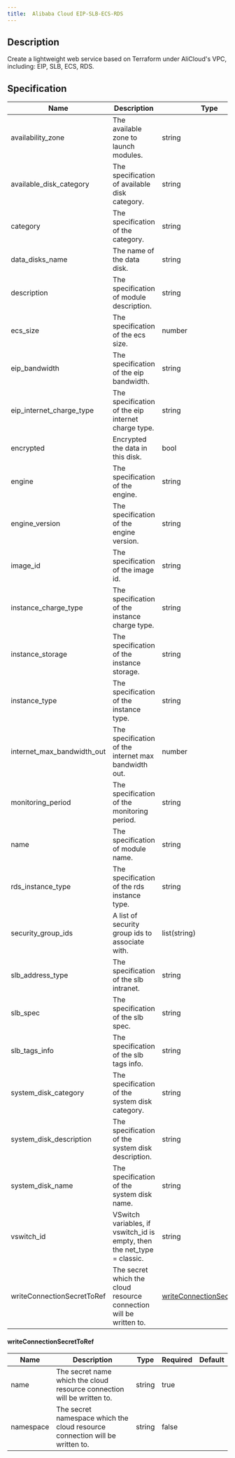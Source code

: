 ```yaml
---
title:  Alibaba Cloud EIP-SLB-ECS-RDS
---
```


## Description

Create a lightweight web service based on Terraform under AliCloud's VPC, including: EIP, SLB, ECS, RDS.

## Specification


 Name | Description | Type | Required | Default 
 ------------ | ------------- | ------------- | ------------- | ------------- 
 availability_zone | The available zone to launch modules. | string | false |  
 available_disk_category | The specification of available disk category. | string | false |  
 category | The specification of the category. | string | false |  
 data_disks_name | The name of the data disk. | string | false |  
 description | The specification of module description. | string | false |  
 ecs_size | The specification of the ecs size. | number | false |  
 eip_bandwidth | The specification of the eip bandwidth. | string | false |  
 eip_internet_charge_type | The specification of the eip internet charge type. | string | false |  
 encrypted | Encrypted the data in this disk. | bool | false |  
 engine | The specification of the engine. | string | false |  
 engine_version | The specification of the engine version. | string | false |  
 image_id | The specification of the image id. | string | false |  
 instance_charge_type | The specification of the instance charge type. | string | false |  
 instance_storage | The specification of the instance storage. | string | false |  
 instance_type | The specification of the instance type. | string | false |  
 internet_max_bandwidth_out | The specification of the internet max bandwidth out. | number | false |  
 monitoring_period | The specification of the monitoring period. | string | false |  
 name | The specification of module name. | string | false |  
 rds_instance_type | The specification of the rds instance type. | string | false |  
 security_group_ids | A list of security group ids to associate with. | list(string) | false |  
 slb_address_type | The specification of the slb intranet. | string | false |  
 slb_spec | The specification of the slb spec. | string | false |  
 slb_tags_info | The specification of the slb tags info. | string | false |  
 system_disk_category | The specification of the system disk category. | string | false |  
 system_disk_description | The specification of the system disk description. | string | false |  
 system_disk_name | The specification of the system disk name. | string | false |  
 vswitch_id | VSwitch variables, if vswitch_id is empty, then the net_type = classic. | string | false |  
 writeConnectionSecretToRef | The secret which the cloud resource connection will be written to. | [writeConnectionSecretToRef](#writeConnectionSecretToRef) | false |  


#### writeConnectionSecretToRef

 Name | Description | Type | Required | Default 
 ------------ | ------------- | ------------- | ------------- | ------------- 
 name | The secret name which the cloud resource connection will be written to. | string | true |  
 namespace | The secret namespace which the cloud resource connection will be written to. | string | false |  
